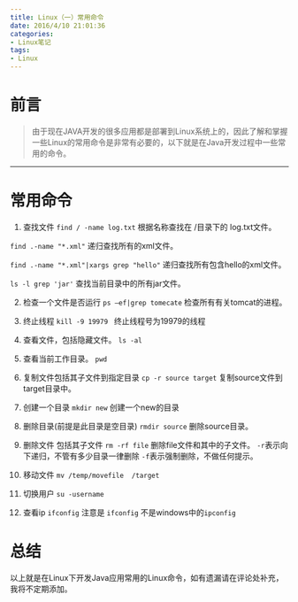 ```yaml
---
title: Linux（一）常用命令
date: 2016/4/10 21:01:36 
categories: 
- Linux笔记
tags: 
- Linux
---
```

# 前言
> 由于现在JAVA开发的很多应用都是部署到Linux系统上的，因此了解和掌握一些Linux的常用命令是非常有必要的，以下就是在Java开发过程中一些常用的命令。

----------

# 常用命令
1. 查找文件
`find / -name log.txt`
根据名称查找在 /目录下的 log.txt文件。

`find .-name "*.xml"`
递归查找所有的xml文件。

`find .-name "*.xml"|xargs grep "hello"`
递归查找所有包含hello的xml文件。

`ls -l grep 'jar'`
查找当前目录中的所有jar文件。 
<!--more-->
2. 检查一个文件是否运行
`ps –ef|grep tomecate`
检查所有有关tomcat的进程。

3. 终止线程
`kill -9 19979 `
终止线程号为19979的线程

4. 查看文件，包括隐藏文件。
`ls -al`

5. 查看当前工作目录。
`pwd`

6. 复制文件包括其子文件到指定目录
`cp -r source target`
复制source文件到target目录中。

7. 创建一个目录
`mkdir new`
创建一个new的目录

8. 删除目录(前提是此目录是空目录)
`rmdir source`
删除source目录。

9. 删除文件 包括其子文件
`rm -rf file`
删除file文件和其中的子文件。
`-r`表示向下递归，不管有多少目录一律删除
`-f`表示强制删除，不做任何提示。

10. 移动文件
`mv /temp/movefile  /target`

11. 切换用户
`su -username`

12. 查看ip
`ifconfig`
注意是 `ifconfig` 不是windows中的`ipconfig`

# 总结
以上就是在Linux下开发Java应用常用的Linux命令，如有遗漏请在评论处补充，我将不定期添加。








